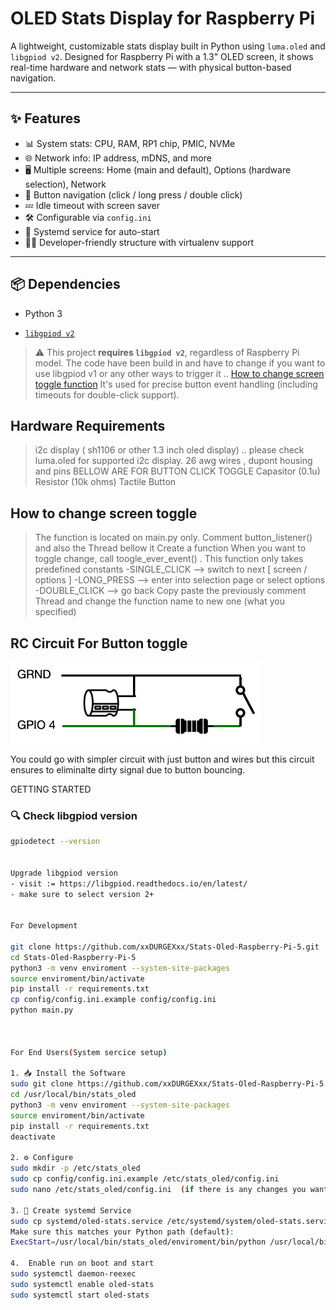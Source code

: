 # OLED Stats Display for Raspberry Pi

A lightweight, customizable stats display built in Python using `luma.oled` and `libgpiod v2`. Designed for Raspberry Pi with a 1.3" OLED screen, it shows real-time hardware and network stats — with physical button-based navigation.

---

## ✨ Features

- 📊 System stats: CPU, RAM, RP1 chip, PMIC, NVMe
- 🌐 Network info: IP address, mDNS, and more
- 🖥️ Multiple screens: Home (main and default), Options (hardware selection), Network
- 🔘 Button navigation (click / long press / double click)
- 💤 Idle timeout with screen saver
- 🛠️ Configurable via `config.ini`
- 🔄 Systemd service for auto-start
- 👨‍💻 Developer-friendly structure with virtualenv support

---

## 📦 Dependencies

- Python 3

- [`libgpiod v2`](https://git.kernel.org/pub/scm/libs/libgpiod/libgpiod.git)
> ⚠️ This project **requires `libgpiod v2`**, regardless of Raspberry Pi model. 
> The code have been build in and have to change if you want to use libgpiod v1 or any other ways to trigger it .. [How to change screen toggle function](#How-to-change-screen-toggle)
> It's used for precise button event handling (including timeouts for double-click support).

## Hardware Requirements
> i2c display ( sh1106 or other 1.3 inch oled display) .. please check luma.oled for supported i2c display.
> 26 awg wires , dupont housing and pins
> BELLOW ARE FOR BUTTON CLICK TOGGLE
> Capasitor (0.1u)
> Resistor (10k ohms)
> Tactile Button 


## How to change screen toggle
> The function is located on main.py only.
> Comment button_listener() and also the Thread bellow it 
> Create a function
> When you want to toggle change, call toogle_ever_event() . This function only takes predefined constants
>  -SINGLE_CLICK  --> switch to next [ screen / options ]
>  -LONG_PRESS  --> enter into selection page or select options
>  -DOUBLE_CLICK --> go back
> Copy paste the previously comment Thread and change the function name to new one (what you specified)

## RC Circuit For Button toggle
<img src="images/rc_circuit.png" width="400px">

You could go with simpler circuit with just button and wires but this circuit ensures to eliminalte dirty signal due to button bouncing.





GETTING STARTED

### 🔍 Check libgpiod version
```bash
gpiodetect --version


Upgrade libgpiod version 
- visit := https://libgpiod.readthedocs.io/en/latest/
- make sure to select version 2+


For Development

git clone https://github.com/xxDURGEXxx/Stats-Oled-Raspberry-Pi-5.git
cd Stats-Oled-Raspberry-Pi-5
python3 -m venv enviroment --system-site-packages
source enviroment/bin/activate
pip install -r requirements.txt
cp config/config.ini.example config/config.ini
python main.py



For End Users(System sercice setup)

1. 📥 Install the Software
sudo git clone https://github.com/xxDURGEXxx/Stats-Oled-Raspberry-Pi-5.git /usr/local/bin/stats_oled
cd /usr/local/bin/stats_oled
python3 -m venv enviroment --system-site-packages
source enviroment/bin/activate
pip install -r requirements.txt
deactivate

2. ⚙️ Configure
sudo mkdir -p /etc/stats_oled
sudo cp config/config.ini.example /etc/stats_oled/config.ini
sudo nano /etc/stats_oled/config.ini  (if there is any changes you want to make)

3. 🔁 Create systemd Service
sudo cp systemd/oled-stats.service /etc/systemd/system/oled-stats.service
Make sure this matches your Python path (default):
ExecStart=/usr/local/bin/stats_oled/enviroment/bin/python /usr/local/bin/stats_oled/main.py

4.  Enable run on boot and start
sudo systemctl daemon-reexec
sudo systemctl enable oled-stats
sudo systemctl start oled-stats